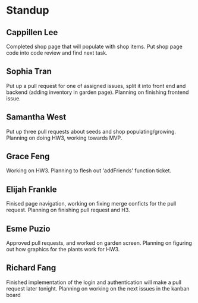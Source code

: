 # Standup

## Cappillen Lee
Completed shop page that will populate with shop items. Put shop page code into code review and find next task.

## Sophia Tran

Put up a pull request for one of assigned issues, split it into front end and backend (adding inventory in garden page). Planning on finishing frontend issue.

## Samantha West

Put up three pull requests about seeds and shop populating/growing. Planning on doing HW3, working towards MVP.

## Grace Feng

Working on HW3. Planning to flesh out 'addFriends' function ticket.

## Elijah Frankle

Finised page navigation, working on fixing merge conficts for the pull request. Planning on finishing pull request and H3.

## Esme Puzio

Approved pull requests, and worked on garden screen. Planning on figuring out how graphics for the plants work for HW3.

## Richard Fang

Finished implementation of the login and authentication will make a pull request later tonight. Planning on working on the next issues in the kanban board
